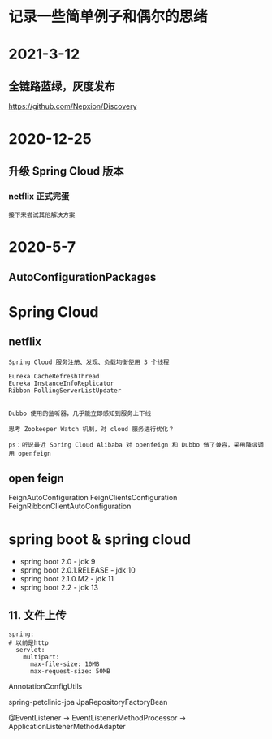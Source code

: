 # 记录一些简单例子和偶尔的思绪 #



# 2021-3-12 #
## 全链路蓝绿，灰度发布 ##
<https://github.com/Nepxion/Discovery>

# 2020-12-25 #
## 升级 Spring Cloud 版本 ##
### netflix 正式完蛋 ###
```text
接下来尝试其他解决方案
```

# 2020-5-7 #
##  AutoConfigurationPackages ##


# Spring Cloud #
## netflix ##
```text
Spring Cloud 服务注册、发现、负载均衡使用 3 个线程

Eureka CacheRefreshThread
Eureka InstanceInfoReplicator
Ribbon PollingServerListUpdater


Dubbo 使用的监听器，几乎能立即感知到服务上下线

思考 Zookeeper Watch 机制，对 cloud 服务进行优化？

ps：听说最近 Spring Cloud Alibaba 对 openfeign 和 Dubbo 做了兼容，采用降级调用 openfeign

```


## open feign ##
FeignAutoConfiguration
FeignClientsConfiguration
FeignRibbonClientAutoConfiguration

# spring boot & spring cloud

* spring boot 2.0           - jdk 9
* spring boot 2.0.1.RELEASE - jdk 10
* spring boot 2.1.0.M2      - jdk 11
* spring boot 2.2           - jdk 13

## 11. 文件上传
```text
spring:
# 以前是http
  servlet:
    multipart:
      max-file-size: 10MB
      max-request-size: 50MB
```

AnnotationConfigUtils


spring-petclinic-jpa
JpaRepositoryFactoryBean

@EventListener -> EventListenerMethodProcessor -> ApplicationListenerMethodAdapter